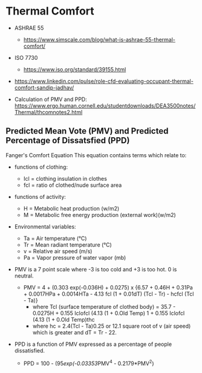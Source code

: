 # Thermal Comfort
- ASHRAE 55
    - https://www.simscale.com/blog/what-is-ashrae-55-thermal-comfort/

- ISO 7730
    - https://www.iso.org/standard/39155.html

- https://www.linkedin.com/pulse/role-cfd-evaluating-occupant-thermal-comfort-sandip-jadhav/

- Calculation of PMV and PPD: https://www.ergo.human.cornell.edu/studentdownloads/DEA3500notes/Thermal/thcomnotes2.html 

## Predicted Mean Vote (PMV) and Predicted Percentage of Dissatsfied (PPD)
Fanger's Comfort Equation This equation contains terms which relate to:

- functions of clothing: 
    - Icl = clothing insulation in clothes
    - fcl = ratio of clothed/nude surface area
- functions of activity: 
    - H = Metabolic heat production (w/m2)
    - M = Metabolic free energy production (external work)(w/m2)
- Environmental variables: 
    - Ta = Air temperature (°C)
    - Tr = Mean radiant temperature (°C)
    - v = Relative air speed (m/s)
    - Pa = Vapor pressure of water vapor (mb)

- PMV is a 7 point scale where -3 is too cold and +3 is too hot. 0 is neutral.
    - PMV = 4 + (0.303 exp(-0.036H) + 0.0275) x {6.57 + 0.46H + 0.31Pa + 0.0017HPa + 0.0014HTa - 4.13 fcl (1 + 0.01dT) (Tcl - Tr) - hcfcl (Tcl - Ta)}
        - where Tcl (surface temperature of clothed body) = 35.7 - 0.0275H + 0.155 Iclofcl (4.13 (1 + 0.Old Temp) 1 + 0.155 Iclofcl (4.13 (1 + 0.Old Temp)thc
        - where hc = 2.4(Tcl - Ta)0.25 or 12.1 square root of v (air speed) which is greater and dT = Tr - 22.

- PPD is a function of PMV expressed as a percentage of people dissatisfied.
    - PPD = 100 - (95*exp(-0.03353*PMV<sup>4</sup> - 0.2179*PMV<sup>2</sup>)
